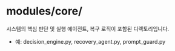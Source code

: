 # modules/core/

시스템의 핵심 판단 및 실행 에이전트, 복구 로직이 포함된 디렉토리입니다.
- 예: decision_engine.py, recovery_agent.py, prompt_guard.py
